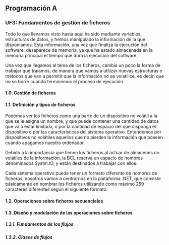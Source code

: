 ## Programación A
### UF3: Fundamentos de gestión de ficheros

Todo lo que llevamos visto hasta aquí ha sido mediante variables, estructuras de datos, y hemos manipulado la información de la que disponíamos. Esta información, una vez que finaliza la ejecución del software, desaparece de memoria, ya que ha estado almacenada en la memoria principal el tiempo que dura la ejecución del software.

Una vez que llegamos al tema de los ficheros, cambia un poco la forma de trabajar que traíamos, de manera que vamos a utilizar nuevas estructuras o métodos que van a permitir que la información no se volatilice, es decir, que no se borre cuando terminemos el proceso de ejecución.

#### 1.0. Gestión de ficheros
#### 1.1. Definición y tipos de ficheros

Podemos ver los ficheros como una parte de un dispositivo no volátil a la que se le asigna un nombre, y que puede contener una cantidad de datos que va a estar limitada, o por la cantidad de espacio del que disponga el dispositivo o por las características del sistema operativo. Entendemos por dispositivos no volátiles aquellos que no pierden la información que poseen cuando apagamos nuestro ordenador.

Debido a la importancia que tienen los ficheros al actuar de almacenes no volátiles de la información, la BCL reserva un espacio de nombres denominados Systm.IO, y están destinados a trabajar con ellos.

Cada sistema operativo puede tener un formato diferente de nombres de ficheros, nosotros vamos a centrarnos en la plataforma .NET, que consiste básicamente en nombrar los ficheros utilizando como máximo 259 caracteres diferentes según el siguiente formato:


#### 1.2. Operaciones sobre ficheros secuenciales
#### 1.3. Diseño y modulación de las operaciones sobre ficheros
##### 1.3.1. Fundamentos de los flujos
##### 1.3.2. Clases de flujos
